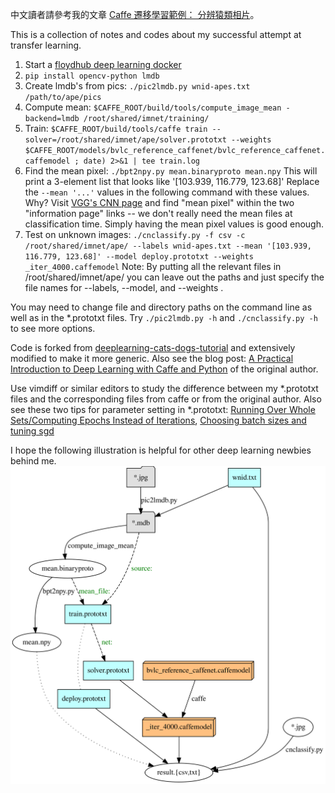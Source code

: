 中文讀者請參考我的文章 [Caffe 遷移學習範例： 分辨猿類相片](https://newtoypia.blogspot.tw/2017/09/caffe-transfer-learning.html)。

This is a collection of notes and codes about my successful attempt at transfer learning.

1. Start a [floydhub deep learning docker](https://github.com/floydhub/dl-docker)
2. ```pip install opencv-python lmdb```
3. Create lmdb's from pics: ```./pic2lmdb.py wnid-apes.txt /path/to/ape/pics```
4. Compute mean: ```$CAFFE_ROOT/build/tools/compute_image_mean -backend=lmdb /root/shared/imnet/training/```
5. Train: ```$CAFFE_ROOT/build/tools/caffe train --solver=/root/shared/imnet/ape/solver.prototxt --weights $CAFFE_ROOT/models/bvlc_reference_caffenet/bvlc_reference_caffenet.caffemodel ; date) 2>&1 | tee train.log```
6. Find the mean pixel: ```./bpt2npy.py mean.binaryproto mean.npy```
   This will print a 3-element list that looks like '[103.939, 116.779, 123.68]'
   Replace the ```--mean '...'``` values in the following command with these values.
   Why? Visit [VGG's CNN page](http://www.robots.ox.ac.uk/~vgg/research/very_deep/)
   and find "mean pixel" within the two "information page" links --
   we don't really need the mean files at classification time.
   Simply having the mean pixel values is good enough.
7. Test on unknown images: ```./cnclassify.py -f csv -c /root/shared/imnet/ape/
   --labels wnid-apes.txt --mean '[103.939, 116.779, 123.68]' --model deploy.prototxt
   --weights _iter_4000.caffemodel```
   Note: By putting all the relevant files in /root/shared/imnet/ape/
   you can leave out the paths and just specify the file names
   for --labels, --model, and --weights .

You may need to change file and directory paths on the
command line as well as in the *.prototxt files.
Try ```./pic2lmdb.py -h``` and ```./cnclassify.py -h```
to see more options.

Code is forked from [deeplearning-cats-dogs-tutorial](https://github.com/adilmoujahid/deeplearning-cats-dogs-tutorial)
and extensively modified to make it more generic.
Also see the blog post: [A Practical Introduction to Deep Learning
with Caffe and Python](http://adilmoujahid.com/posts/2016/06/introduction-deep-learning-python-caffe/)
of the original author.

Use vimdiff or similar editors to study the difference
between my *.prototxt files and the corresponding
files from caffe or from the original author.
Also see these two tips for parameter setting in *.prototxt:
[Running Over Whole Sets/Computing Epochs Instead of Iterations](https://github.com/BVLC/caffe/issues/1094),
[Choosing batch sizes and tuning sgd](https://github.com/BVLC/caffe/issues/218)

I hope the following illustration is helpful for other
deep learning newbies behind me.
![files needed in the process of caffe transfer learning](tlprocess.svg)


